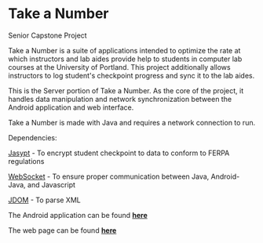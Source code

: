 # Take a Number
Senior Capstone Project

Take a Number is a suite of applications intended to optimize the rate at which instructors and lab aides provide help to students in computer lab courses at the University of Portland.
This project additionally allows instructors to log student's checkpoint progress and sync it to the lab aides.

This is the Server portion of Take a Number. As the core of the project, it handles data manipulation and network synchronization between the Android application and web interface.

Take a Number is made with Java and requires a network connection to run.

Dependencies:

[Jasypt](http://www.jaysypt.org) - To encrypt student checkpoint to data to conform to FERPA regulations

[WebSocket](https://github.com/TooTallNate/Java-WebSocket) - To ensure proper communication between Java, Android-Java, and Javascript

[JDOM](http://www.jdom.org) - To parse XML


The Android application can be found **[here](https://github.com/agne16/Take-a-Number-Android)**

The web page can be found **[here](https://github.com/agne16/Take-a-Number-Web)**

